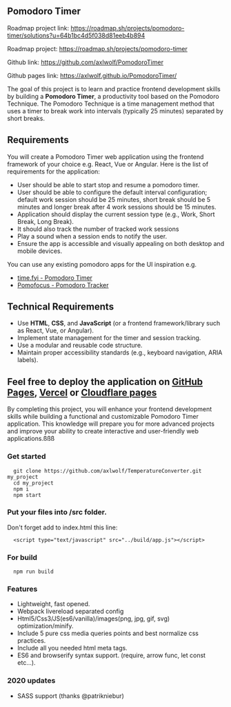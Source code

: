 ## Pomodoro Timer

Roadmap project link: https://roadmap.sh/projects/pomodoro-timer/solutions?u=64b1bc4d5f038d81eeb4b894

Roadmap project: https://roadmap.sh/projects/pomodoro-timer

Github link: https://github.com/axlwolf/PomodoroTimer

Github pages link: https://axlwolf.github.io/PomodoroTimer/

The goal of this project is to learn and practice frontend development skills by building a **Pomodoro Timer**, a productivity tool based on the Pomodoro Technique. The Pomodoro Technique is a time management method that uses a timer to break work into intervals (typically 25 minutes) separated by short breaks.

## Requirements

You will create a Pomodoro Timer web application using the frontend framework of your choice e.g. React, Vue or Angular. Here is the list of requirements for the application:

- User should be able to start stop and resume a pomodoro timer.
- User should be able to configure the default interval configuration; default work session should be 25 minutes, short break should be 5 minutes and longer break after 4 work sessions should be 15 minutes.
- Application should display the current session type (e.g., Work, Short Break, Long Break).
- It should also track the number of tracked work sessions
- Play a sound when a session ends to notify the user.
- Ensure the app is accessible and visually appealing on both desktop and mobile devices.

You can use any existing pomodoro apps for the UI inspiration e.g.

- [time.fyi - Pomodoro Timer](https://time.fyi/pomodoro)
- [Pomofocus - Pomodoro Tracker](https://pomofocus.io/)

## Technical Requirements

- Use **HTML**, **CSS**, and **JavaScript** (or a frontend framework/library such as React, Vue, or Angular).
- Implement state management for the timer and session tracking.
- Use a modular and reusable code structure.
- Maintain proper accessibility standards (e.g., keyboard navigation, ARIA labels).

Feel free to deploy the application on [GitHub Pages](https://pages.github.com/), [Vercel](https://vercel.com/) or [Cloudflare pages](https://pages.cloudflare.com/)
---

By completing this project, you will enhance your frontend development skills while building a functional and customizable Pomodoro Timer application. This knowledge will prepare you for more advanced projects and improve your ability to create interactive and user-friendly web applications.ßßß

### Get started

```
  git clone https://github.com/axlwolf/TemperatureConverter.git my_project
  cd my_project
  npm i
  npm start
```

### Put your files into /src folder.

Don't forget add to index.html this line:
```
  <script type="text/javascript" src="../build/app.js"></script>
```

### For build

```
  npm run build
```

### Features

- Lightweight, fast opened.
- Webpack livereload separated config
- Html5/Css3/JS(es6/vanilla)/images(png, jpg, gif, svg) optimization/minify.
- Include 5 pure css media queries points and best normalize css practices.
- Include all you needed html meta tags.
- ES6 and browserify syntax support. (require, arrow func, let const etc...).

### 2020 updates

- SASS support (thanks @patrikniebur)
